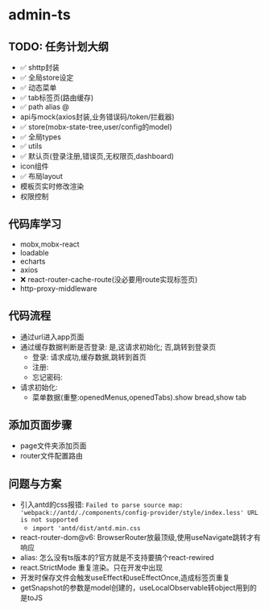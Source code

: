 # admin-ts

## TODO: 任务计划大纲
- ✅ shttp封装
- ✅ 全局store设定
- ✅ 动态菜单
- ✅ tab标签页(路由缓存)
- ✅ path alias @
- api与mock(axios封装,业务错误码/token/拦截器)
- ✅ store(mobx-state-tree,user/config的model)
- ✅ 全局types
- ✅ utils
- ✅ 默认页(登录注册,错误页,无权限页,dashboard)
- icon组件
- ✅ 布局layout
- 模板页实时修改渲染
- 权限控制

## 代码库学习
- mobx,mobx-react
- loadable
- echarts
- axios
- ❌ react-router-cache-route(没必要用route实现标签页)
- http-proxy-middleware

## 代码流程
- 通过url进入app页面
- 通过缓存数据判断是否登录: 是,这请求初始化; 否,跳转到登录页
  - 登录: 请求成功,缓存数据,跳转到首页
  - 注册: 
  - 忘记密码: 
- 请求初始化:
  - 菜单数据(重整:openedMenus,openedTabs).show bread,show tab

## 添加页面步骤
- page文件夹添加页面
- router文件配置路由

## 问题与方案
- 引入antd的css报错: `Failed to parse source map: 'webpack://antd/./components/config-provider/style/index.less' URL is not supported`
  - `import 'antd/dist/antd.min.css`
- react-router-dom@v6: BrowserRouter放最顶级,使用useNavigate跳转才有响应
- alias: 怎么没有ts版本的?官方就是不支持要搞个react-rewired
- react.StrictMode 重复渲染。只在开发中出现
- 开发时保存文件会触发useEffect和useEffectOnce,造成标签页重复
- getSnapshot的参数是model创建的，useLocalObservable转object用到的是toJS
